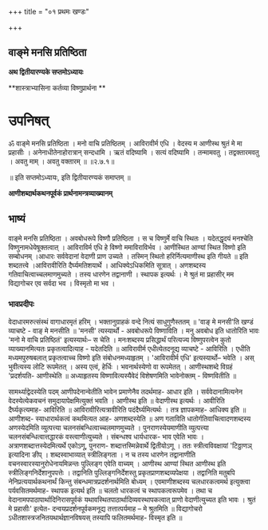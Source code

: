 +++
title = "०१ प्रथमः खण्डः"

+++


## वाङ्मे मनसि प्रतिष्ठिता

**अथ द्वितीयारण्यके सप्तमोऽध्यायः**

**शास्त्राभ्यासिना कर्तव्या विष्णुप्रार्थना **

# **उपनिषत्**

ॐ वाङ्मे मनसि प्रतिष्ठिता । मनो वाचि प्रतिष्ठितम् । आविरावीर्म एधि । वेदस्य म आणीस्थ श्रुतं मे मा प्रहासीः । अनेनाधीतेनाहोरात्रान् सन्दधामि । ऋतं वदिष्यामि । सत्यं वदिष्यामि । तन्मामवतु । तद्वक्तारमवतु । अवतु माम् । अवतु वक्तारम् ॥ ॥२.७.१॥

॥ इति सप्तमोऽध्यायः, इति द्वितीयारण्यकं समाप्तम् ॥

**आणीशब्दार्थकथनपूर्वकं प्रार्थनामन्त्रव्याख्यानम्**

## भाष्यं

वाङ्मे मनसि प्रतिष्ठिता । अवबोधरूपे विष्णौ प्रतिष्ठिता । स च विष्णुर्मे वाचि स्थितः । यदेतद्धृदयं मनश्चेति विष्णुनामधेयेषूक्तत्वात् । आविराविर्म एधि हे विष्णो ममाविराविर्भव । आणीस्थित आण्यां स्थित विष्णो इति सम्बोधनम् ।आधारः सर्ववेदानां वेदाणी प्राण उच्यते । तस्मिन् स्थितो हरिर्नित्यमाणीस्थ इति गीयते ॥ इति शब्दतत्त्वे ।आविरावीरिति दैर्घ्यमतिशयार्थे । आधिक्येऽधिकमिति सूत्रात् । अणशब्दस्य गतिवाचित्वाच्चलमाणमुच्यते । तस्य धारणेन तद्वानाणी । स्थापक इत्यर्थः । मे श्रुतं मा प्रहासीर् मम विद्यागोचर एव सर्वदा भव । विस्मृतो मा भव ।

### **भावप्रदीपः**

वेदाधारमरुत्संस्थं वागाधारमृतं हरिम् । भक्तानुग्राहकं वन्दे नित्यं साधुगुणैस्ततम् ॥ 'वाङ् मे मनसी'ति खण्डं व्याचष्टे - वाङ् मे मनसीति ॥ 'मनसी' त्यस्यार्थो - अवबोधरूपे विष्णाविति । मनु अवबोध इति धातोरिति भावः 'मनो मे वाचि प्रतिष्ठितं' इत्यस्यार्थः– स चेति । मनःशब्दस्य प्रसिद्धार्थं परित्यज्य विष्णुपरत्वेन कुतो व्याख्यानमित्यतः प्रकृतत्वादित्याह - यदेतदिति ॥ आविरावीर्म एधीत्येतदनूद्य व्याचष्टे - आविरिति । एधीति मध्यमपुरुषबलात् प्रकृतत्वाच्च विष्णो इति संबोधनमध्याहृतम् । 'आविरावीर्म एधि' इत्यस्यार्थो– भवेति । अस् भुवीत्यस्य लोटि रूपमेतत् । अस्य एत्वं, हेर्धिः । भवनार्थस्येणो वा रूपमेतत् । आणीस्थशब्दे विग्रहं 'प्रदर्शयति- आणीस्थेति ॥ अध्याहृतस्य विष्णावित्यस्यैवेदं विशेषणमिति भावेनोक्तम् - विष्णवितीति ॥

सामर्थ्याद्वेदस्येति पदम् आणीपदेनान्वेतीति भावेन प्रमाणेनैव तदर्थमाह- आधार इति । सर्ववेदानामित्यनेन वेदस्येत्येकवचनं समुदायापेक्षमित्युक्तं भवति । आणीस्थ इति ॥ वेदाणीस्थ इत्यर्थः । आवीरिति दैर्घ्यकृत्यमाह- आविरिति ॥ आविरावीरित्यत्रावीरिति पदंदैर्घ्यमित्यर्थः । तत्र ज्ञापकमाह- आधिक्य इति ॥ आणीशब्द- स्याधारार्थकत्वं कथमित्यत आह- अणशब्दस्येति ॥ अण गताविति धातोर्गतिवाचित्वादणशब्दस्य अणस्येदमिति व्युत्पत्त्या चलनसंबन्धित्वाच्चलमाणमुच्यते । पुनराणस्येयमाणीति व्युत्पत्त्या चलनसंबन्धित्वात्तद्धारकं वस्त्वाणीत्युच्यते । संबन्धश्व धार्यधारक- भाव एवेति भावः । अत्राणशब्दात्तस्येदमित्यर्थे एकोऽणू, पुनराण- शब्दात्तस्मिन्नेवार्थे द्वितीयोऽणू । ततः स्त्रीत्वविवक्षायां 'टिठ्ठाणञ् इत्यादिना ङीप् । शब्दस्वाभाव्यात् स्त्रीलिङ्गता । न च तस्य धारणेन तद्वानाणीति वचनस्वारस्यानुरोधेनायमिन्नन्तः पुल्लिङ्ग एवेति वाच्यम् । आणीस्थ आण्यां स्थित आणीस्थ इति स्त्रीलिङ्गनिर्देशानुपपत्तेः । तद्वानिति पुल्लिङ्गनिर्देशस्तु प्रकृतप्राणशब्दव्यपेक्षया । तद्वानिति मतुबपि नेनिप्रत्ययार्थकथनार्थं किन्तु संबन्धमात्रप्रदर्शनार्थमिति बोध्यम् । एवमाणीशब्दस्य चलधारकत्वमर्थ इत्युक्त्वा पर्यवसितमर्थमाह- स्थापक इत्यर्थ इति ॥ चलतो धारकत्वं च स्थापकत्वरूपमेव । तथा च वेदानामपपाठापार्थादिनिरासपूर्वकं यथावस्थितपाठार्थादिव्यवस्थापकत्वात् प्राणो वेदाणीत्युच्यत इति भावः । श्रुतं मे प्रहासीः' इत्येत- दन्वयप्रदर्शनपूर्वकमनूद्य तत्तात्पर्यमाह – मे श्रुतमिति ॥ विद्यागोचरो ऽधीतशास्त्रजनितयथार्थज्ञानविषयस् तस्यापि फलितमर्थमाह- विस्मृत इति ॥

